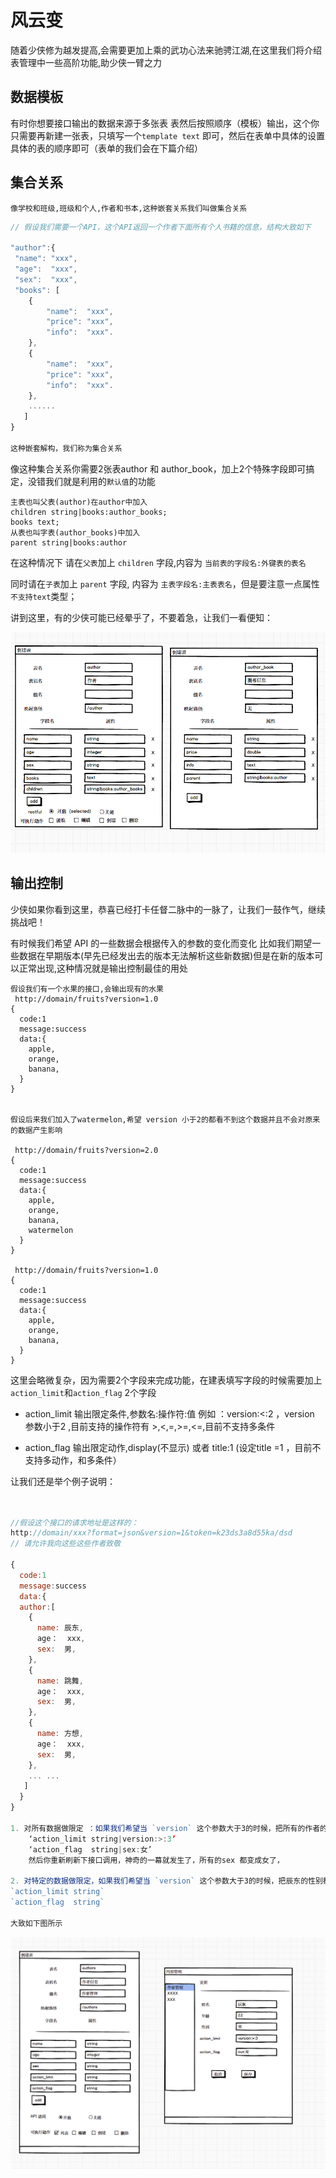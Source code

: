 # 风云变

随着少侠修为越发提高,会需要更加上乘的武功心法来驰骋江湖,在这里我们将介绍表管理中一些高阶功能,助少侠一臂之力


## 数据模板

 有时你想要接口输出的数据来源于多张表 表然后按照顺序（模板）输出，这个你只需要再新建一张表，只填写一个`template text` 即可，然后在表单中具体的设置具体的表的顺序即可（表单的我们会在下篇介绍）

## 集合关系

  `像学校和班级,班级和个人,作者和书本,这种嵌套关系我们叫做集合关系`


``` javascript
// 假设我们需要一个API，这个API返回一个作者下面所有个人书籍的信息，结构大致如下

"author":{
 "name": "xxx",
 "age":  "xxx",
 "sex":  "xxx",
 "books": [
    {
        "name":  "xxx",
        "price": "xxx",
        "info":  "xxx".
    },
    {
        "name":  "xxx",
        "price": "xxx",
        "info":  "xxx".
    },
    ......
   ]
}

这种嵌套解构，我们称为集合关系
```

像这种集合关系你需要2张表author 和 author_book，加上2个特殊字段即可搞定，没错我们就是利用的`默认值`的功能
```
主表也叫父表(author)在author中加入
children string|books:author_books;
books text;
从表也叫字表(author_books)中加入
parent string|books:author
 ```
在这种情况下 请在`父表`加上 `children` 字段,内容为 `当前表的字段名:外键表的表名`

同时请在`子表`加上 `parent` 字段, 内容为 `主表字段名:主表表名`，但是要注意一点属性`不支持text`类型；

讲到这里，有的少侠可能已经晕乎了，不要着急，让我们一看便知：



![author_book1](../assets/author_book1.png)


## 输出控制
少侠如果你看到这里，恭喜已经打卡任督二脉中的一脉了，让我们一鼓作气，继续挑战吧！


有时候我们希望 API 的一些数据会根据传入的参数的变化而变化
比如我们期望一些数据在早期版本(早先已经发出去的版本无法解析这些新数据)但是在新的版本可以正常出现,这种情况就是输出控制最佳的用处

```
假设我们有一个水果的接口,会输出现有的水果
 http://domain/fruits?version=1.0
{
  code:1
  message:success
  data:{
    apple,
    orange,
    banana,
  }
}


假设后来我们加入了watermelon,希望 version 小于2的都看不到这个数据并且不会对原来的数据产生影响

 http://domain/fruits?version=2.0
{
  code:1
  message:success
  data:{
    apple,
    orange,
    banana,
    watermelon
  }
}

 http://domain/fruits?version=1.0
{
  code:1
  message:success
  data:{
    apple,
    orange,
    banana,
  }
}

```


这里会略微复杂，因为需要2个字段来完成功能，在建表填写字段的时候需要加上`action_limit`和`action_flag` 2个字段

*  action_limit	输出限定条件,参数名:操作符:值 例如 ：version:<:2 ，version 参数小于2 ,目前支持的操作符有 >,<,=,>=,<=,目前不支持多条件

*  action_flag	输出限定动作,display(不显示) 或者 title:1 (设定title =1 ，目前不支持多动作，和多条件）

让我们还是举个例子说明：
``` javascript


//假设这个接口的请求地址是这样的：
http://domain/xxx?format=json&version=1&token=k23ds3a8d55ka/dsd
// 请允许我向这些这些作者致敬

{
  code:1
  message:success
  data:{
  author:[
    {
      name: 辰东,
      age：  xxx,
      sex:  男,
    },
    {
      name: 跳舞,
      age：  xxx,
      sex:  男,
    },
    {
      name: 方想,
      age：  xxx,
      sex:  男,
    },
    ... ...
   ]
  }
}

1. 对所有数据做限定 ：如果我们希望当 `version` 这个参数大于3的时候，把所有的作者的性别都改成女（-，-！）你只需要在在填写这些字段时候加上默认值
    ‘action_limit string|version:>:3’
    ‘action_flag  string|sex:女’
    然后你重新刷新下接口调用，神奇的一幕就发生了，所有的sex 都变成女了，

2. 对特定的数据做限定，如果我们希望当 `version` 这个参数大于3的时候，把辰东的性别都改成女（这不是长生界的残怨！），注意这里不要加默认值：直接添加这2个字段就好
`action_limit string`
`action_flag  string`

大致如下图所示
```
![author_book1](../assets/action_limit.png)
